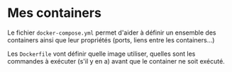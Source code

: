 # Mes containers 

Le fichier `docker-compose.yml` permet d'aider à définir un ensemble des containers ainsi que leur propriétés (ports, liens entre les containers...)

Les `Dockerfile` vont définir quelle image utiliser, quelles sont les commandes à exécuter (s'il y en a) avant que le container ne soit exécuté.
